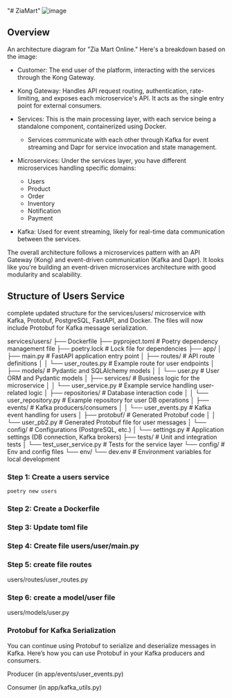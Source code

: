 "# ZiaMart" 
![image](https://github.com/user-attachments/assets/c837c6b9-9ecd-4f5a-8d67-bcf6f64a221b)

## Overview
An architecture diagram for "Zia Mart Online." Here's a breakdown based on the image:

- Customer: The end user of the platform, interacting with the services through the Kong Gateway.

- Kong Gateway: Handles API request routing, authentication, rate-limiting, and exposes each microservice's API. It acts as the single entry point for external consumers.

- Services: This is the main processing layer, with each service being a standalone component, containerized using Docker.

    - Services communicate with each other through Kafka for event streaming and Dapr for service invocation and state management.
- Microservices: Under the services layer, you have different microservices handling specific domains:

   - Users
   - Product
   - Order
   - Inventory
   - Notification
   - Payment

- Kafka: Used for event streaming, likely for real-time data communication between the services.

The overall architecture follows a microservices pattern with an API Gateway (Kong) and event-driven communication (Kafka and Dapr). It looks like you're building an event-driven microservices architecture with good modularity and scalability.

## Structure of Users Service 
complete updated structure for the services/users/ microservice with Kafka, Protobuf, PostgreSQL, FastAPI, and Docker. The files will now include Protobuf for Kafka message serialization.

services/users/
├── Dockerfile
├── pyproject.toml                    # Poetry dependency management file
├── poetry.lock                       # Lock file for dependencies
├── app/
│   ├── main.py                       # FastAPI application entry point
│   ├── routes/                       # API route definitions
│   │   └── user_routes.py            # Example route for user endpoints
│   ├── models/                       # Pydantic and SQLAlchemy models
│   │   └── user.py                   # User ORM and Pydantic models
│   ├── services/                     # Business logic for the microservice
│   │   └── user_service.py           # Example service handling user-related logic
│   ├── repositories/                 # Database interaction code
│   │   └── user_repository.py        # Example repository for user DB operations
│   ├── events/                       # Kafka producers/consumers
│   │   └── user_events.py            # Kafka event handling for users
│   ├── protobuf/                     # Generated Protobuf code
│   │   └── user_pb2.py               # Generated Protobuf file for user messages
│   └── config/                       # Configurations (PostgreSQL, etc.)
│       └── settings.py               # Application settings (DB connection, Kafka brokers)
├── tests/                            # Unit and integration tests
│   └── test_user_service.py          # Tests for the service layer
└── config/                           # Env and config files
    └── env/
        └── dev.env                   # Environment variables for local development


### Step 1: Create a users service 
```
poetry new users
```
### Step 2: Create a Dockerfile

### Step 3: Update toml file 

### Step 4: Create file users/user/main.py

### Step 5: create file routes 
users/routes/user_routes.py


### Step 6: create a model/user file 
users/models/user.py




### Protobuf for Kafka Serialization
You can continue using Protobuf to serialize and deserialize messages in Kafka. Here’s how you can use Protobuf in your Kafka producers and consumers.

Producer (in app/events/user_events.py)

Consumer (in app/kafka_utils.py)








